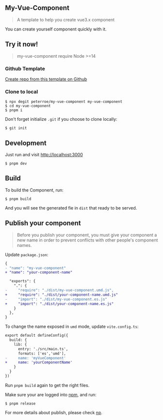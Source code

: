 ## My-Vue-Component

> A template to help you create vue3.x component

You can create yourself component quickly with it.

## Try it now!

> my-vue-component require Node >=14

### Github Template

[Create repo from this template on Github](https://github.com/peterroe/my-vue-component/generate)

### Clone to local

```shell
$ npx degit peterroe/my-vue-component my-vue-component
$ cd my-vue-component
$ pnpm i
```

Don't forget initialize `.git` if you choose to clone locally:

```shell
$ git init
```

## Development

Just run and visit <http://localhost:3000>

```shell
$ pnpm dev
```

## Build

To build the Component, run:

```shell
$ pnpm build
```

And you will see the generated fie in `dist` that ready to be served.

## Publish your component

> Before you publish your component, you must give your component a new name in order to prevent conflicts with other people's component names.

Update `package.json`:

```diff
{
- "name": "my-vue-component"
+ "name": "your-component-name"

  "exports": {
    ".": {
-     "require": "./dist/my-vue-component.umd.js",
+     "require": "./dist/your-component-name.umd.js"
-     "import": "./dist/my-vue-component.es.js"
+     "import": "./dist/your-component-name.es.js"
    }
  },
}
```

To change the name exposed in `umd` mode, update `vite.config.ts`:

```diff
export default defineConfig({
  build: {
    lib: {
      entry: './src/main.ts',
      formats: ['es','umd'],
-     name: 'myVueComponent'
+     name: 'yourComponentName'
    }
  }
})
```

Run `pnpm build` again to get the right files.

Make sure your are logged into [npm](https://www.npmjs.com/), and run:

```shell
$ pnpm release
```

For more details about publish, please check [np](https://github.com/sindresorhus/np).
